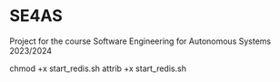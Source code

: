 # SE4AS
Project for the course Software Engineering for Autonomous Systems 2023/2024

chmod +x start_redis.sh
attrib +x start_redis.sh 
